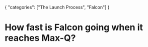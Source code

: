 {
    "categories": ["The Launch Process", "Falcon"]
}

# How fast is Falcon going when it reaches Max-Q?
